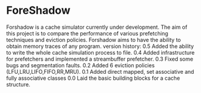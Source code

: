 # ForeShadow
Forshadow is a cache simulator currently under development. The aim of this project is to compare the performance of various prefetching techniques and eviction policies. Forshadow aims to have the ability to obtain memory traces of any program.
version history:
0.5 Added the ability to write the whole cache simulation process to file.
0.4 Added infrastructure for prefetchers and implemented a streambuffer prefetcher. 
0.3 Fixed some bugs and segmentation faults.
0.2 Added 6 eviction policies (LFU,LRU,LIFO,FIFO,RR,MRU).
0.1 Added direct mapped, set associative and fully associative classes
0.0 Laid the basic building blocks for a cache structure.
